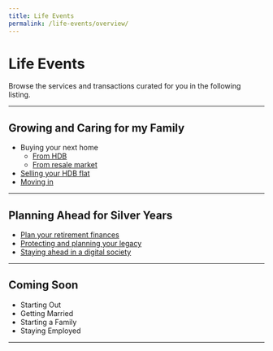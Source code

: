 ```yaml
---
title: Life Events
permalink: /life-events/overview/
---
```


# Life Events 

Browse the services and transactions curated for you in the following listing.

---

## Growing and Caring for my Family
  
- Buying your next home
  - [From HDB](/government-services/buying-a-hdb/eligibility/)
  - [From resale market](/government-services/buying-a-hdb-resale/intent-to-buy/)
- [Selling your HDB flat](/government-services/selling-a-hdb/overview/)
- [Moving in](/government-services/buying-a-hdb/move-in/)

---

## Planning Ahead for Silver Years

- [Plan your retirement finances](/government-services/plan-for-retirement/finances/)
- [Protecting and planning your legacy](/government-services/plan-my-legacy/plan-ahead/)
- [Staying ahead in a digital society](/government-services/get-digitally-ready/digital-access/)

---

## Coming Soon
- Starting Out
- Getting Married
- Starting a Family
- Staying Employed

---
